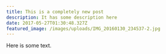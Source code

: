 ```yaml
---
title: This is a completely new post
description: It has some description here
date: 2017-05-27T01:30:48.327Z
featured_image: /images/uploads/IMG_20160130_234537-2.jpg
---
```

Here is some text.
